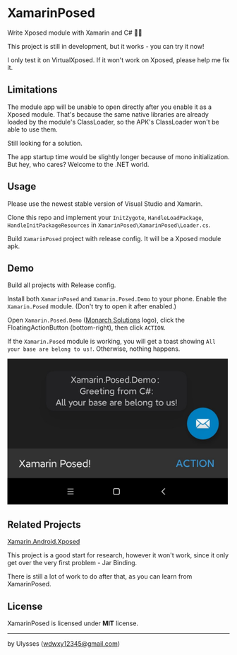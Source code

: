 # XamarinPosed

Write Xposed module with Xamarin and C# 🐱‍💻

This project is still in development, but it works - you can try it now!

I only test it on VirtualXposed. If it won't work on Xposed, please help me fix it.

## Limitations

The module app will be unable to open directly after you enable it as a Xposed module. 
That's because the same native libraries are already loaded by the module's ClassLoader, so the APK's ClassLoader won't be able to use them.

Still looking for a solution.

The app startup time would be slightly longer because of mono initialization. But hey, who cares? Welcome to the .NET world.

## Usage
Please use the newest stable version of Visual Studio and Xamarin.

Clone this repo and implement your `InitZygote`, `HandleLoadPackage`, `HandleInitPackageResources` in `XamarinPosed\XamarinPosed\Loader.cs`.

Build `XamarinPosed` project with release config. It will be a Xposed module apk. 

## Demo

Build all projects with Release config. 

Install both `XamarinPosed` and `Xamarin.Posed.Demo` to your phone. Enable the `Xamarin.Posed` module. (Don't try to open it after enabled.)

Open `Xamarin.Posed.Demo` ([Monarch Solutions](https://github.com/MonarchSolutions) logo), click the FloatingActionButton (bottom-right), then click `ACTION`.

If the  `Xamarin.Posed` module is working, you will get a toast showing `All your base are belong to us!`. Otherwise, nothing happens.

<img src="https://github.com/UlyssesWu/XamarinPosed/blob/main/img/XamarinPosed_demo.jpg" width="500">

## Related Projects

[Xamarin.Android.Xposed](https://github.com/Redth/Xamarin.Android.Xposed)

This project is a good start for research, however it won't work, since it only get over the very first problem - Jar Binding.

There is still a lot of work to do after that, as you can learn from XamarinPosed.

## License

XamarinPosed is licensed under **MIT** license.

------

by Ulysses (wdwxy12345@gmail.com)
